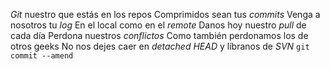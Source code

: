 _Git_ nuestro que estás en los repos
Comprimidos sean tus _commits_
Venga a nosotros tu _log_
En el local como en el _remote_
Danos hoy nuestro _pull_ de cada día
Perdona nuestros _conflictos_
Como también perdonamos los de otros geeks
No nos dejes caer en _detached HEAD_
y líbranos de _SVN_
`git commit --amend`
